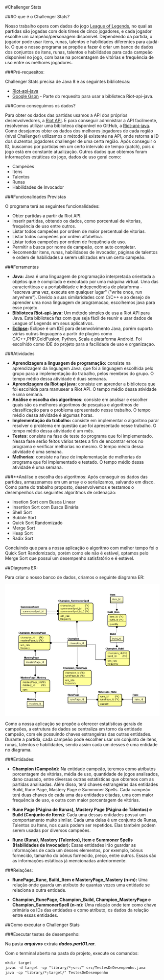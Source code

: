 #Challenger Stats

###O que é o Challenger Stats?

Nosso trabalho opera com dados do jogo [League of Legends](http://br.leagueoflegends.com/), no qual as partidas são jogadas com dois times de cinco jogadores, e cada jogador escolhe um campeão/personagem disponível. Dependendo da partida, o jogador pode usar itens, runas, talentos e habilidades diferentes para ajudá-lo. O que o nosso programa se propõe a fazer é criar um banco de dados dos conjuntos de itens, runas, talentos e habilidades para cada campeão disponível no jogo, com base na porcentagem de vitórias e frequência de uso entre os melhores jogadores.

###Pré-requesitos:

Challenger Stats precisa de Java 8 e as seguintes bibliotecas:

  - [Riot-api-java](https://github.com/rithms/riot-api-java)
  - [Google Gson](https://github.com/google/gson) - Parte do requesito para usar a biblioteca Riot-api-java.

###Como conseguimos os dados?

Para obter os dados das partidas usamos a API dos próprios desenvolvedores, a [Riot API](veloper.riotgames.com). E para conseguir administrar a API facilmente, resolvemos utilizar uma biblioteca disponível no GitHub, a [Riot-api-java](https://github.com/rithms/riot-api-java). Como desejamos obter os dados dos melhores jogadores de cada região (nível Challenger) utilizamos o método já existente na API, onde retorna a ID dos duzentos jogadores challenger de uma certa região. Após conseguir o ID, buscamos por partidas em um certo intervalo de tempo (patch), pois o jogo está em constante atualização. Outros dados que obtemos foram informações estáticas do jogo, dados de uso geral como:

  -	Campeões
  -	Itens
  -	Talentos
  -	Runas
  - Habilidades de Invocador


###Funcionalidades Previstas

O programa terá as seguintes funcionalidades:

  - Obter partidas a partir da Riot API.
  - Inserir partidas, obtendo os dados, como porcentual de vitorias, frequência de uso entre outros.
  - Listar todos campeões por ordem de maior percentual de vitorias.
  - Listar todos campeões por ordem alfabética.
  - Listar todos campeões por ordem de frequência de uso.
  - Permitir a busca por nome de campeão, com auto completar.
  - Recomendar itens, runas, habilidades de invocador, páginas de talentos e ordem de habilidades a serem utilizados em um certo campeão.


###Ferramentas

  - **Java:** Java é uma linguagem de programação interpretada orientada a objetos que é compilada e executado por uma máquina virtual. Uma das caracteriticas e a portabilidade e independência de plataforma - "escreva uma vez, execute em qualquer lugar" ("write once, run anywhere"). Devido a suas similaridades com C/C++ e ao desejo de aprender uma nova linguagem de programacao, escolhemos java para esse projeto.
  - **Biblioteca [Riot-api-java](https://github.com/rithms/riot-api-java):** Um método simples de usa a Riot API para Java. Esta biblioteca faz com que seja fácil de reunir e usar dados de League of Legends em seus aplicativos. 
  - **[Eclipse](https://eclipse.org/):** Eclipse é um IDE para desenvolvimento Java, porém suporta várias outras linguagens a partir de plugins como C/C++,PHP,ColdFusion, Python, Scala e plataforma Android. Foi escolhido como IDE do projeto para a facilidade de uso e organizaçao.


###Atividades

  - **Aprendizagem a linguagem de programação:** consiste na aprendizagem da linguagem Java, que foi a linguagem escolhida pelo grupo para a implementação do trabalho, pelos membros do grupo. O tempo médio dessa atividade é duas semanas.
  - **Aprendizagem da Riot api java:** consiste em aprender a biblioteca que foi escolhida para manusear a Riot API.  O tempo médio dessa atividade é uma semana.
  - **Análise e escolha dos algoritmos:** consiste em analisar e escolher quais são os melhores algoritmos de pesquisa e algoritmos de classificação para o problema apresentado nesse trabalho. O tempo médio dessa atividade é algumas horas.
  - **Implementação do trabalho:** consiste em implementar o algoritmo parar resolver o problema em questão que foi apresentado nesse trabalho. O tempo médio dessa atividade é um mês.
  - **Testes:** consiste na fase de teste do programa que foi implementado. Nessa fase serão feitos vários testes a fim de encontrar erros no programa e verificar melhorias no mesmo. O tempo médio dessa atividade é uma semana.
  - **Melhorias:** consiste na fase de implementação de melhorias do programa que foi implementado e testado. O tempo médio dessa atividade é uma semana.

###**Análise e escolha dos algoritmos:
Após conseguir os dados das partidas, armazenamos em um array e o serializamos, salvando em disco. Como parte do trabalho proposto, desenvolvemos e testamos o desempenhos dos seguintes algoritmos de ordenação:

  -	Insetion Sort com Busca Linear
  -	Insertion Sort com Busca Binária
  -	Shell Sort
  -	Bubble Sort
  -	Quick Sort Randomizado
  -	Merge Sort
  -	Heap Sort
  -	Radix Sort

Concluindo que para a nossa aplicação o algoritmo com melhor tempo foi o Quick Sort Randomizado, porém como ele não é estável, optamos pelo Merge Sort que possuí um desempenho satisfatório e é estável. 

##Diagrama ER:

Para criar o nosso banco de dados, criamos o seguinte diagrama ER:

![alt tag](https://raw.githubusercontent.com/Fillps/Challenger-Stats/master/arquivos/Challenger-Stats-ER.PNG)

Como a nossa aplicação se propõe a oferecer estatísticas gerais de campeões, a estrutura de dados se centraliza em torno da entidade campeão, com ele possuindo chaves estrangeiras das outras entidades. Durante a partida, cada campeão pode escolher usar um conjunto de itens, runas, talentos e habilidades, sendo assim cada um desses é uma entidade no diagrama.

###Entidades:

  -	**Champion (Campeão):** Na entidade campeão, teremos como atributos porcentagem de vitórias, média de uso, quantidade de jogos analisados, dano causado, entre diversas outras estatísticas que obtemos com as partidas analisadas. Além disso, terá chaves estrangeiras das entidades Build, Rune Page, Mastery Page e Summoner Spells. Cada campeão terá duas chaves de cada uma das entidades citadas, uma com maior frequência de uso,  e outra com maior porcentagem de vitórias.

  -	**Rune Page (Página de Runas), Mastery Page (Página de Talentos) e Build (Conjunto de Itens):** Cada uma dessas entidades possui um comportamento muito similar. Cada uma delas é um conjunto de Runas, Talentos ou Itens, nos quais podem ser repetidos. Elas também podem serem usadas por diversos campeões.

  -	**Rune (Runa), Mastery (Talentos), Item e Summoner Spells (Habilidades de Invocador):** Essas entidades irão guardar as informações de cada um desses elementos, por exemplo, bônus fornecido, tamanho do bônus fornecido, preço, entre outros. Essas são as informações estáticas já mencionadas anteriormente.


###Relações:

  -	**RunePage_Rune, Build_Item e MasteryPage_Mastery (n-m):** Uma relação onde guarda um atributo de quantas vezes uma entidade se relaciona a outra entidade.

  -	**Champion_RunePage, Champion_Build, Champion_MasteryPage e Champion_SummonerSpell (n-m):** Uma relação onde tem como chave primária os IDs das entidades e como atributo, os dados da relação entre essas entidades.


##Como executar o Challenger Stats

###Executar testes de desempenho:

Na pasta ***arquivos*** extraia ***dados.part01.rar***.

Com o terminal aberto na pasta do projeto, execute os comandos:
```
mkdir target
javac -d target -cp "library/*;src/" src/TestesDeDesempenho.java
java -cp "library/*;target/" TestesDeDesempenho
```
